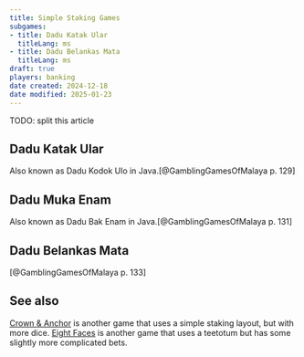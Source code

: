 ```yaml
---
title: Simple Staking Games
subgames:
- title: Dadu Katak Ular
  titleLang: ms
- title: Dadu Belankas Mata
  titleLang: ms
draft: true
players: banking
date created: 2024-12-18
date modified: 2025-01-23
---
```


TODO: split this article

## <span lang="ms">Dadu Katak Ular</span>

Also known as <span lang="jv-Latn">Dadu Kodok Ulo</span> in Java.[@GamblingGamesOfMalaya p. 129]

## <span lang="ms">Dadu Muka Enam</span>

Also known as <span lang="jv-Latn">Dadu Bak Enam</span> in Java.[@GamblingGamesOfMalaya p. 131]

## <span lang="ms">Dadu Belankas Mata</span>

[@GamblingGamesOfMalaya p. 133]

## See also

[Crown & Anchor](games/crown-and-anchor/crown-and-anchor.md) is another game that uses a simple staking layout, but with more dice. [Eight Faces](games/eight-faces/eight-faces.md) is another game that uses a teetotum but has some slightly more complicated bets.
